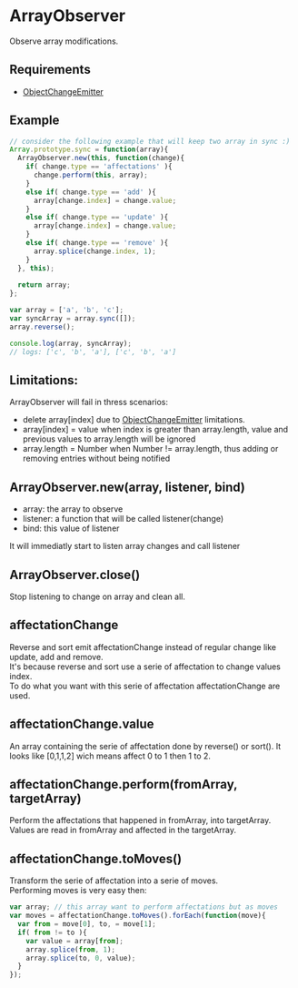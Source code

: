 ArrayObserver
=============

Observe array modifications.

## Requirements

- [ObjectChangeEmitter](../objectChangeEmitter)

## Example

```javascript
// consider the following example that will keep two array in sync :)
Array.prototype.sync = function(array){
  ArrayObserver.new(this, function(change){
    if( change.type == 'affectations' ){
      change.perform(this, array);
    }
    else if( change.type == 'add' ){
      array[change.index] = change.value;
    }
    else if( change.type == 'update' ){
      array[change.index] = change.value;
    }
    else if( change.type == 'remove' ){
      array.splice(change.index, 1);
    }
  }, this);
  
  return array;
};

var array = ['a', 'b', 'c'];
var syncArray = array.sync([]);
array.reverse();

console.log(array, syncArray);
// logs: ['c', 'b', 'a'], ['c', 'b', 'a']
```

## Limitations:

ArrayObserver will fail in thress scenarios:

- delete array[index] due to [ObjectChangeEmitter](../objectChangeEmitter) limitations.
- array[index] = value when index is greater than array.length, value and previous values to array.length will be ignored
- array.length = Number when Number != array.length, thus adding or removing entries without being notified

## ArrayObserver.new(array, listener, bind)

- array: the array to observe
- listener: a function that will be called listener(change)
- bind: this value of listener

It will immediatly start to listen array changes and call listener

## ArrayObserver.close()

Stop listening to change on array and clean all.

## affectationChange

Reverse and sort emit affectationChange instead of regular change like update, add and remove.  
It's because reverse and sort use a serie of affectation to change values index.  
To do what you want with this serie of affectation affectationChange are used.

## affectationChange.value

An array containing the serie of affectation done by reverse() or sort().
It looks like [0,1,1,2] wich means affect 0 to 1 then 1 to 2.

## affectationChange.perform(fromArray, targetArray)

Perform the affectations that happened in fromArray, into targetArray. 
Values are read in fromArray and affected in the targetArray.

## affectationChange.toMoves()

Transform the serie of affectation into a serie of moves.  
Performing moves is very easy then:

```javascript
var array; // this array want to perform affectations but as moves
var moves = affectationChange.toMoves().forEach(function(move){
  var from = move[0], to, = move[1];
  if( from != to ){
    var value = array[from];
    array.splice(from, 1);
    array.splice(to, 0, value);
  }
});
```

